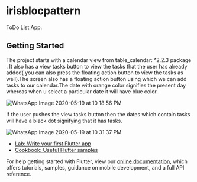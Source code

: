 # irisblocpattern

ToDo List App.

## Getting Started

The project starts with a calendar view from table_calendar: ^2.2.3 package .
It also has a view tasks button to view the tasks that the user has already added( you can also press the floating action button to view the tasks as well).The screen also has a floating action button using which we can add tasks to our calendar.The date with orange color signifies the present day whereas when u select a particular date it will have blue color.

![WhatsApp Image 2020-05-19 at 10 18 56 PM](https://user-images.githubusercontent.com/56069189/82354965-2db93e80-9a1f-11ea-998f-3464c0735afa.jpeg)
 
 If the user pushes the view tasks button then the dates which contain tasks will have a black dot signifying that it has tasks.
 
  ![WhatsApp Image 2020-05-19 at 10 31 37 PM](https://user-images.githubusercontent.com/56069189/82356405-22ffa900-9a21-11ea-96be-82cf731821e1.jpeg)
 

- [Lab: Write your first Flutter app](https://flutter.dev/docs/get-started/codelab)
- [Cookbook: Useful Flutter samples](https://flutter.dev/docs/cookbook)

For help getting started with Flutter, view our
[online documentation](https://flutter.dev/docs), which offers tutorials,
samples, guidance on mobile development, and a full API reference.
